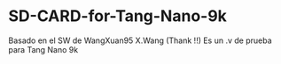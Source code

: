 # SD-CARD-for-Tang-Nano-9k
Basado en el SW de  WangXuan95 X.Wang  (Thank !!) Es un .v de prueba para Tang Nano 9k
